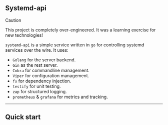 ## Systemd-api

> [!CAUTION]
> This project is completely over-engineered.  It was a learning exercise for new technologies!

`systemd-api` is a simple service written in `go` for controlling systemd services
over the wire.  It uses:

 * `Golang` for the server backend.
 * `Gin` as the rest server.
 * `Cobra` for commandline management.
 * `Viper` for configuration management.
 * `fx` for dependency injection.
 * `testify` for unit testing.
 * `zap` for structured logging.
 * `prometheus` & `grafana` for metrics and tracking.

 -----

 ## Quick start
